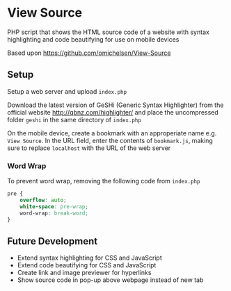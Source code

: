 # View Source
PHP script that shows the HTML source code of a website with syntax highlighting and code beautifying for use on mobile devices

Based upon https://github.com/omichelsen/View-Source

## Setup
Setup a web server and upload `index.php`

Download the latest version of GeSHi (Generic Syntax Highlighter) from the official website http://qbnz.com/highlighter/ and place the uncompressed folder `geshi` in the same directory of `index.php`

On the mobile device, create a bookmark with an approperiate name e.g. `View Source`. In the URL field, enter the contents of `bookmark.js`, making sure to replace `localhost` with the URL of the web server

### Word Wrap
To prevent word wrap, removing the following code from `index.php`
```css
pre {
    overflow: auto;
    white-space: pre-wrap;
    word-wrap: break-word;
}
```

## Future Development
- Extend syntax highlighting for CSS and JavaScript
- Extend code beautifying for CSS and JavaScript
- Create link and image previewer for hyperlinks
- Show source code in pop-up above webpage instead of new tab
